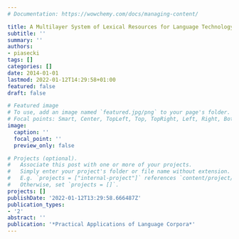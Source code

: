 ```yaml
---
# Documentation: https://wowchemy.com/docs/managing-content/

title: A Multilayer System of Lexical Resources for Language Technology Infrastructure
subtitle: ''
summary: ''
authors:
- piasecki
tags: []
categories: []
date: 2014-01-01
lastmod: 2022-01-12T14:29:58+01:00
featured: false
draft: false

# Featured image
# To use, add an image named `featured.jpg/png` to your page's folder.
# Focal points: Smart, Center, TopLeft, Top, TopRight, Left, Right, BottomLeft, Bottom, BottomRight.
image:
  caption: ''
  focal_point: ''
  preview_only: false

# Projects (optional).
#   Associate this post with one or more of your projects.
#   Simply enter your project's folder or file name without extension.
#   E.g. `projects = ["internal-project"]` references `content/project/deep-learning/index.md`.
#   Otherwise, set `projects = []`.
projects: []
publishDate: '2022-01-12T13:29:58.666487Z'
publication_types:
- '2'
abstract: ''
publication: '*Practical Applications of Language Corpora*'
---
```

